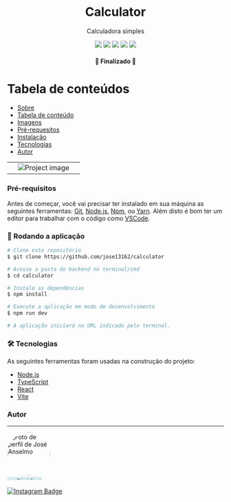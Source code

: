 <div id="sobre">
  <h1 align="center">Calculator</h1>
  <p align="center">Calculadora simples</p>
  <div align="center">
    <img src="https://img.shields.io/badge/npm-v8.5.0-brightgreen" />
    <img src="https://img.shields.io/badge/node-v16.14.1-brightgreen" />
    <img src="https://img.shields.io/badge/Typescript-v4.9.3-blue">
    <img src="https://img.shields.io/badge/React-v18.0.26-lightblue">
    <img src="https://img.shields.io/badge/Vite-v4.0.0-purple">
  </div>
</div>

<h4 align="center"> 
  🚀  Finalizado  🚀
</h4>

<div id="tabela-de-conteudos"></div>

Tabela de conteúdos
=================
<!--ts-->
  * [Sobre](#sobre)
  * [Tabela de conteúdo](#tabela-de-conteudos)
  * [Imagens](#imagens)
  * [Pré-requesitos](#pre-requesitos)
  * [Instalação](#instalacao)
  * [Tecnologias](#tecnologias)  
  * [Autor](#autor)

<!--te-->

<div id="imagens">
  <table>
    <tr>
      <td align="center" style="padding=0;width:80%">
        <img src="https://github.com/jose13162/calculator/blob/main/docs/project-image.png?raw=true" title="Project image">
      </td>
    </tr>
  </table>
</div>

<div id="pre-requesitos"></div>

### Pré-requisitos
Antes de começar, você vai precisar ter instalado em sua máquina as seguintes ferramentas:
[Git](https://git-scm.com), [Node.js](https://nodejs.org/en/), [Npm](https://npmjs.com), ou [Yarn](https://yarnpkg.com/).
Além disto é bom ter um editor para trabalhar com o código como [VSCode](https://code.visualstudio.com/).

<div id="instalacao"></div>

### 🎲 Rodando a aplicação

```bash
# Clone este repositório
$ git clone https://github.com/jose13162/calculator

# Acesse a pasta do backend no terminal/cmd
$ cd calculator

# Instale as dependências
$ npm install

# Execute a aplicação em modo de desenvolvimento
$ npm run dev

# A aplicação iniciará na URL indicada pelo terminal.
```

<div id="tecnologias"></div>

### 🛠 Tecnologias

As seguintes ferramentas foram usadas na construção do projeto:

- [Node.js](https://nodejs.org/en/)
- [TypeScript](https://www.typescriptlang.org/)
- [React](https://reactjs.org/)
- [Vite](https://vitejs.dev/)

<div id="autor"></div>

### Autor

---

<a href="https://github.com/jose13162">
  <img style="border-radius: 50%;" src="https://avatars.githubusercontent.com/u/77130179?s=400&u=6391f7b20bf725e259e02aa698fe6b4f5266286c&v=4" width="100px;" alt="Foto de perfil de José Anselmo"/>
  <br />
  <sub style="color: lightblue; text-decoration: none;"><b>José Anselmo</b></sub>

[![Instagram Badge](https://img.shields.io/badge/-@tete5275-FCAF45?style=flat-square&labelColor=E1306C&logo=instagram&logoColor=white&link=https://instagram.com/tete5275)](https://instagram.com/tete5275)
</a>
